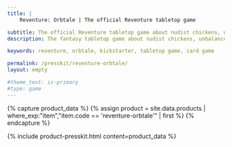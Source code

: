 ```yaml
---
title: |
    Reventure: Orbtale | The official Reventure tabletop game

subtitle: The official Reventure tabletop game about nudist chickens, unbalanced dragons and random nuclear explosions.
description: The fantasy tabletop game about nudist chickens, unbalanced dragons and random nuclear explosions.

keywords: reventure, orbtale, kickstarter, tabletop game, card game

permalink: /presskit/reventure-orbtale/
layout: empty

#theme_text: is-primary
#type: game
---
```


{% capture product_data %}
  {% assign product = site.data.products | where_exp:"item","item.code == 'reventure-orbtale'" | first %}
{% endcapture %}

{% include product-presskit.html content=product_data %}
